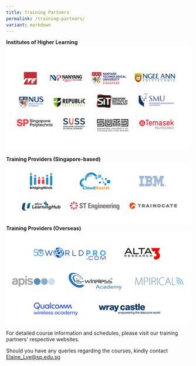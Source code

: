 ```yaml
---
title: Training Partners
permalink: /training-partners/
variant: markdown
---
```

**Institutes of Higher Learning**
![Alt text for image on Isomer site](/images/AICAC.png)

**Training Providers (Singapore-based)**
![](/images/banners-and-logos/Tpcac%20Members%20Logos/TPCAC%204-S.png)
**Training Providers (Overseas)**
![Overseas Training Providers Logos](/images/banners-and-logos/Tpcac%20Members%20Logos/overseas%20training%20providers_consolidated_19apr2023.jpg)


For detailed course information and schedules, please visit our training partners' respective websites. 

Should you have any queries regarding the courses, kindly contact [Elaine_Lye@sp.edu.sg](Elaine_Lye@sp.edu.sg)